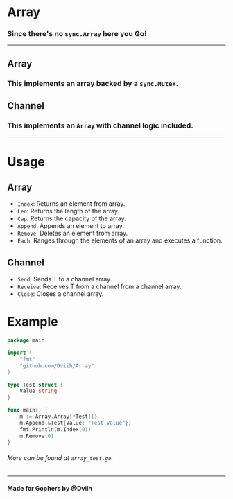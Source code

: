 # Array
### Since there's no `sync.Array` here you Go!

---

## Array
### This implements an array backed by a `sync.Mutex`.

## Channel
### This implements an `Array` with channel logic included.

---

# Usage

## Array
- `Index`: Returns an element from array.
- `Len`: Returns the length of the array.
- `Cap`: Returns the capacity of the array.
- `Append`: Appends an element to array.
- `Remove`: Deletes an element from array.
- `Each`: Ranges through the elements of an array and executes a function.

## Channel
- `Send`: Sends T to a channel array.
- `Receive`: Receives T from a channel from a channel array.
- `Close`: Closes a channel array.

# Example

```go
package main

import (
	"fmt"
	"github.com/Dviih/Array"
)

type Test struct {
	Value string
}

func main() {
	m := Array.Array[*Test]{}
	m.Append(&Test{Value: "Test Value"})
	fmt.Println(m.Index(0))
	m.Remove(0)
}
```
###### More can be found at `array_test.go`.

---

#### Made for Gophers by @Dviih
